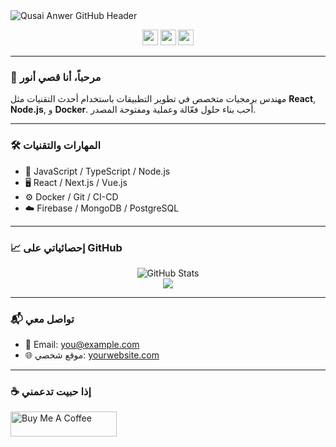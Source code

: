 <img src="https://your-header-image-link.com" alt="Qusai Anwer GitHub Header">

<p align="center">
  <a href="https://www.linkedin.com/in/yourprofile"><img src="https://img.shields.io/badge/LinkedIn-%230077B5.svg?&style=for-the-badge&logo=linkedin&logoColor=white" height=25></a>
  <a href="https://twitter.com/yourhandle"><img src="https://img.shields.io/badge/Twitter-%231DA1F2.svg?&style=for-the-badge&logo=twitter&logoColor=white" height=25></a>
  <a href="https://your-website.com"><img src="https://img.shields.io/badge/Portfolio-%23000000.svg?&style=for-the-badge&logo=firefox&logoColor=white" height=25></a>
</p>

---

### 👋 مرحباً، أنا قصي أنور

مهندس برمجيات متخصص في تطوير التطبيقات باستخدام أحدث التقنيات مثل **React**, **Node.js**, و **Docker**. أحب بناء حلول فعّالة وعملية ومفتوحة المصدر.

---

### 🛠️ المهارات والتقنيات

- 🔧 JavaScript / TypeScript / Node.js
- 🖥️ React / Next.js / Vue.js
- ⚙️ Docker / Git / CI-CD
- ☁️ Firebase / MongoDB / PostgreSQL

---

### 📈 إحصائياتي على GitHub

<p align="center">
  <img src="https://github-readme-stats.vercel.app/api?username=YOUR_USERNAME&show_icons=true&theme=radical" alt="GitHub Stats" />
  <br />
  <img src="https://github-readme-streak-stats.herokuapp.com/?user=YOUR_USERNAME&theme=radical" />
</p>

---

### 📬 تواصل معي

- 📧 Email: you@example.com
- 🌐 موقع شخصي: [yourwebsite.com](https://yourwebsite.com)

---

### ☕️ إذا حبيت تدعمني

<a href="https://www.buymeacoffee.com/YOURUSERNAME" target="_blank">
  <img src="https://cdn.buymeacoffee.com/buttons/default-red.png" alt="Buy Me A Coffee" height="40" width="170">
</a>
